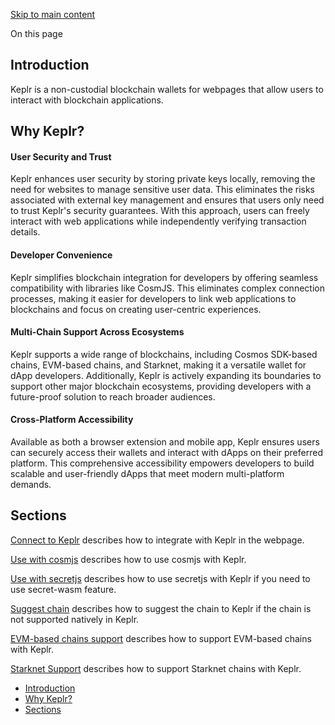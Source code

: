 [Skip to main content](https://docs.keplr.app/api/intro#__docusaurus_skipToContent_fallback)

On this page

## Introduction [​](https://docs.keplr.app/api/intro\#introduction "Direct link to Introduction")

Keplr is a non-custodial blockchain wallets for webpages that allow users to interact with blockchain applications.

## Why Keplr? [​](https://docs.keplr.app/api/intro\#why-keplr "Direct link to Why Keplr?")

#### User Security and Trust [​](https://docs.keplr.app/api/intro\#user-security-and-trust "Direct link to User Security and Trust")

Keplr enhances user security by storing private keys locally, removing the need for websites to manage sensitive user data. This eliminates the risks associated with external key management and ensures that users only need to trust Keplr's security guarantees. With this approach, users can freely interact with web applications while independently verifying transaction details.

#### Developer Convenience [​](https://docs.keplr.app/api/intro\#developer-convenience "Direct link to Developer Convenience")

Keplr simplifies blockchain integration for developers by offering seamless compatibility with libraries like CosmJS. This eliminates complex connection processes, making it easier for developers to link web applications to blockchains and focus on creating user-centric experiences.

#### Multi-Chain Support Across Ecosystems [​](https://docs.keplr.app/api/intro\#multi-chain-support-across-ecosystems "Direct link to Multi-Chain Support Across Ecosystems")

Keplr supports a wide range of blockchains, including Cosmos SDK-based chains, EVM-based chains, and Starknet, making it a versatile wallet for dApp developers. Additionally, Keplr is actively expanding its boundaries to support other major blockchain ecosystems, providing developers with a future-proof solution to reach broader audiences.

#### Cross-Platform Accessibility [​](https://docs.keplr.app/api/intro\#cross-platform-accessibility "Direct link to Cross-Platform Accessibility")

Available as both a browser extension and mobile app, Keplr ensures users can securely access their wallets and interact with dApps on their preferred platform. This comprehensive accessibility empowers developers to build scalable and user-friendly dApps that meet modern multi-platform demands.

## Sections [​](https://docs.keplr.app/api/intro\#sections "Direct link to Sections")

[Connect to Keplr](https://docs.keplr.app/api/getting-started/connect-to-keplr) describes how to integrate with Keplr in the webpage.

[Use with cosmjs](https://docs.keplr.app/api/use-with/cosmjs) describes how to use cosmjs with Keplr.

[Use with secretjs](https://docs.keplr.app/api/use-with/secretjs) describes how to use secretjs with Keplr if you need to use secret-wasm feature.

[Suggest chain](https://docs.keplr.app/api/guide/suggest-chain) describes how to suggest the chain to Keplr if the chain is not supported natively in Keplr.

[EVM-based chains support](https://docs.keplr.app/api/multi-ecosystem-support/evm) describes how to support EVM-based chains with Keplr.

[Starknet Support](https://docs.keplr.app/api/multi-ecosystem-support/starknet) describes how to support Starknet chains with Keplr.

- [Introduction](https://docs.keplr.app/api/intro#introduction)
- [Why Keplr?](https://docs.keplr.app/api/intro#why-keplr)
- [Sections](https://docs.keplr.app/api/intro#sections)